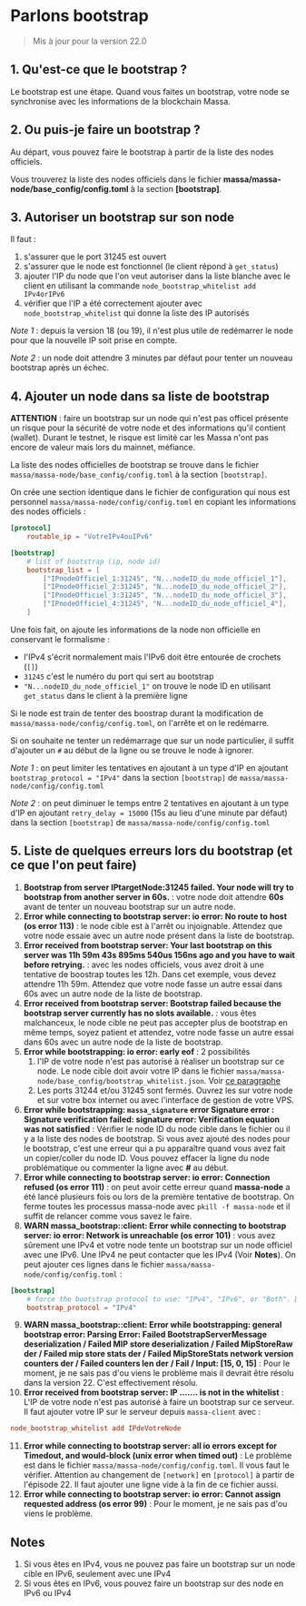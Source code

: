 # Parlons bootstrap

> Mis à jour pour la version 22.0

## 1. Qu'est-ce que le bootstrap ?
Le bootstrap est une étape. Quand vous faites un bootstrap, votre node se synchronise avec les informations de la blockchain Massa.

## 2. Ou puis-je faire un bootstrap ?
Au départ, vous pouvez faire le bootstrap à partir de la liste des nodes officiels.

Vous trouverez la liste des nodes officiels dans le fichier **massa/massa-node/base_config/config.toml** à la section **[bootstrap]**.

## 3. Autoriser un bootstrap sur son node

Il faut :

1. s'assurer que le port 31245 est ouvert
2. s'assurer que le node est fonctionnel (le client répond à `get_status`)
3. ajouter l'IP du node que l'on veut autoriser dans la liste blanche avec le client en utilisant la commande `node_bootstrap_whitelist add IPv4orIPv6`
4. vérifier que l'IP a été correctement ajouter avec `node_bootstrap_whitelist` qui donne la liste des IP autorisés

*Note 1* : depuis la version 18 (ou 19), il n'est plus utile de redémarrer le node pour que la nouvelle IP soit prise en compte.

*Note 2* : un node doit attendre 3 minutes par défaut pour tenter un nouveau bootstrap après un échec.

## 4. Ajouter un node dans sa liste de bootstrap

**ATTENTION** : faire un bootstrap sur un node qui n'est pas officel présente un risque pour la sécurité de votre node et des informations qu'il contient (wallet). Durant le testnet, le risque est limité car les Massa n'ont pas encore de valeur mais lors du mainnet, méfiance.

La liste des nodes officielles de bootstrap se trouve dans le fichier `massa/massa-node/base_config/config.toml` à la section `[bootstrap]`.

On crée une section identique dans le fichier de configuration qui nous est personnel `massa/massa-node/config/config.toml` en copiant les informations des nodes officiels :

```toml
[protocol]
    routable_ip = "VotreIPv4ouIPv6"

[bootstrap]
    # list of bootstrap (ip, node id)
    bootstrap_list = [
        ["IPnodeOfficiel_1:31245", "N...nodeID_du_node_officiel_1"],
        ["IPnodeOfficiel_2:31245", "N...nodeID_du_node_officiel_2"],
        ["IPnodeOfficiel_3:31245", "N...nodeID_du_node_officiel_3"],
        ["IPnodeOfficiel_4:31245", "N...nodeID_du_node_officiel_4"],
    ]
```

Une fois fait, on ajoute les informations de la node non officielle en conservant le formalisme :

- l'IPv4 s'écrit normalement mais l'IPv6 doit être entourée de crochets (`[]`)
- `31245` c'est le numéro du port qui sert au bootstrap
- `"N...nodeID_du_node_officiel_1"` on trouve le node ID en utilisant `get_status` dans le client à la première ligne

Si le node est train de tenter des boostrap durant la modification de `massa/massa-node/config/config.toml`, on l'arrête et on le redémarre.

Si on souhaite ne tenter un redémarrage que sur un node particulier, il suffit d'ajouter un `#` au début de la ligne ou se trouve le node à ignorer.

*Note 1* : on peut limiter les tentatives en ajoutant à un type d'IP en ajoutant `bootstrap_protocol = "IPv4"` dans la section `[bootstrap]` de `massa/massa-node/config/config.toml`

*Note 2* : on peut diminuer le temps entre 2 tentatives en ajoutant à un type d'IP en ajoutant `retry_delay = 15000` (15s au lieu d'une minute par défaut) dans la section `[bootstrap]` de `massa/massa-node/config/config.toml`

## 5. Liste de quelques erreurs lors du bootstrap (et ce que l'on peut faire)
1. **Bootstrap from server IPtargetNode:31245 failed. Your node will try to bootstrap from another server in 60s.** : votre node doit attendre **60s** avant de tenter un nouveau bootstrap sur un autre node.
2. **Error while connecting to bootstrap server: io error: No route to host (os error 113)** : le node cible est à l'arrêt ou injoignable. Attendez que votre node essaie avec un autre node présent dans la liste de bootstrap.
3. **Error received from bootstrap server: Your last bootstrap on this server was 11h 59m 43s 895ms 540us 156ns ago and you have to wait before retrying.** : avec les nodes officiels, vous avez droit à une tentative de boostrap toutes les 12h. Dans cet exemple, vous devez attendre 11h 59m. Attendez que votre node fasse un autre essai dans 60s avec un autre node de la liste de bootstrap.
4. **Error received from bootstrap server: Bootstrap failed because the bootstrap server currently has no slots available.** : vous êtes malchanceux, le node cible ne peut pas accepter plus de bootstrap en même temps, soyez patient et attendez, votre node fasse un autre essai dans 60s avec un autre node de la liste de bootstrap.
5. **Error while bootstrapping: io error: early eof** : 2 possibilités
	1. l'IP de votre node n'est pas autorisé à réaliser un bootstrap sur ce node. Le node cible doit avoir votre IP dans le fichier `massa/massa-node/base_config/bootstrap_whitelist.json`. Voir [ce paragraphe](#3-autoriser-un-bootstrap-sur-son-node)
	2. Les ports 31244 et/ou 31245 sont fermés. Ouvrez les sur votre node et sur votre box internet ou avec l'interface de gestion de votre VPS.
6. **Error while bootstrapping: `massa_signature` error Signature error : Signature verification failed: signature error: Verification equation was not satisfied** : Vérifier le node ID du node cible dans le fichier ou il y a la liste des nodes de bootstrap. Si vous avez ajouté des nodes pour le bootstrap, c'est une erreur qui a pu apparaître quand vous avez fait un copier/coller du node ID. Vous pouvez effacer la ligne du node problématique ou commenter la ligne avec **#** au début.
7. **Error while connecting to bootstrap server: io error: Connection refused (os error 111)** : on peut avoir cette erreur quand **massa-node** a été lancé plusieurs fois ou lors de la première tentative de bootstrap. On ferme toutes les processus massa-node avec `pkill -f massa-node` et il suffit de relancer comme vous savez le faire.
8. **WARN massa_bootstrap::client: Error while connecting to bootstrap server: io error: Network is unreachable (os error 101)** : vous avez sûrement une IPv4 et votre node tente un bootstrap sur un node officiel avec une IPv6. Une IPv4 ne peut contacter que les IPv4 (Voir **Notes**). On peut ajouter ces lignes dans le fichier `massa/massa-node/config/config.toml` :
```toml
[bootstrap]
    # force the bootstrap protocol to use: "IPv4", "IPv6", or "Both". Defaults to using both protocols.
    bootstrap_protocol = "IPv4"
```
9. **WARN massa_bootstrap::client: Error while bootstrapping: general bootstrap error: Parsing Error: Failed BootstrapServerMessage deserialization / Failed MIP store deserialization / Failed MipStoreRaw der / Failed mip store stats der / Failed MipStoreStats network version counters der / Failed counters len der / Fail / Input: [15, 0, 15]** : Pour le moment, je ne sais pas d'ou viens le problème mais il devrait être résolu dans la version 22. C'est effectivement résolu.
10. **Error received from bootstrap server: IP ....... is not in the whitelist** : L'IP de votre node n'est pas autorisé à faire un bootstrap sur ce serveur. Il faut ajouter votre IP sur le serveur depuis `massa-client` avec :
```toml
node_bootstrap_whitelist add IPdeVotreNode
```
11. **Error while connecting to bootstrap server: all io errors except for Timedout, and would-block (unix error when timed out)** : Le problème est dans le fichier `massa/massa-node/config/config.toml`. Il vous faut le vérifier. Attention au changement de `[network]` en `[protocol]` à partir de l'épisode 22. Il faut ajouter une ligne vide à la fin de ce fichier aussi.
12. **Error while connecting to bootstrap server: io error: Cannot assign requested address (os error 99)** : Pour le moment, je ne sais pas d'ou viens le problème.

## Notes
1. Si vous êtes en IPv4, vous ne pouvez pas faire un bootstrap sur un node cible en IPv6, seulement avec une IPv4
2. Si vous êtes en IPv6, vous pouvez faire un bootstrap sur des node en IPv6 ou IPv4
